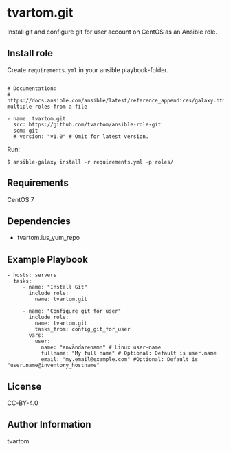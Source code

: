 tvartom.git
===========

Install git and configure git for user account on CentOS as an Ansible role.

Install role
------------

Create `requirements.yml` in your ansible playbook-folder.

    ---
    # Documentation:
    # https://docs.ansible.com/ansible/latest/reference_appendices/galaxy.html#installing-multiple-roles-from-a-file
    
    - name: tvartom.git
      src: https://github.com/tvartom/ansible-role-git
      scm: git
      # version: "v1.0" # Omit for latest version.

Run:

    $ ansible-galaxy install -r requirements.yml -p roles/


Requirements
------------

CentOS 7

Dependencies
------------

* tvartom.ius_yum_repo

Example Playbook
----------------

    - hosts: servers
      tasks:
         - name: "Install Git"
           include_role:
             name: tvartom.git

         - name: "Configure git för user"
           include_role:
             name: tvartom.git
             tasks_from: config_git_for_user
           vars:
             user:
               name: "användarenamn" # Linux user-name
               fullname: "My full name" # Optional: Default is user.name
               email: "my.email@example.com" #Optional: Default is "user.name@inventory_hostname"

License
-------

CC-BY-4.0

Author Information
------------------

tvartom
